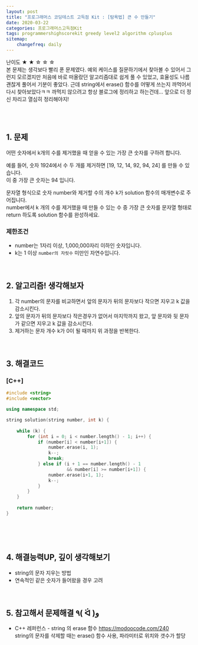 ```yaml
---
layout: post
title: "프로그래머스 코딩테스트 고득점 Kit : [탐욕법] 큰 수 만들기"
date: 2020-03-22
categories: 프로그래머스고득점Kit
tags: programmershighscorekit greedy level2 algorithm cplusplus
sitemap:
    changefreq: daily
---
```


난이도 ★ ★ ☆ ☆ ☆  
본 문제는 생각보다 빨리 푼 문제였다. 예외 케이스를 질문하기에서 찾아볼 수 있어서 그런지 모르겠지만 처음에 바로 떠올랐던 알고리즘대로 쉽게 풀 수 있었고, 효율성도 나름 괜찮게 풀어서 기분이 좋았다. 근데 string에서 erase() 함수를 어떻게 쓰는지 까먹어서 다시 찾아보았다ㅋㅋ 까먹지 않으려고 항상 블로그에 정리하고 하는건데... 앞으로 더 정신 차리고 열심히 정리해야지!  
<br/>

<br/>

## 1. 문제
어떤 숫자에서 k개의 수를 제거했을 때 얻을 수 있는 가장 큰 숫자를 구하려 합니다.  

예를 들어, 숫자 1924에서 수 두 개를 제거하면 [19, 12, 14, 92, 94, 24] 를 만들 수 있습니다.  
이 중 가장 큰 숫자는 94 입니다.  

문자열 형식으로 숫자 number와 제거할 수의 개수 k가 solution 함수의 매개변수로 주어집니다.  
number에서 k 개의 수를 제거했을 때 만들 수 있는 수 중 가장 큰 숫자를 문자열 형태로 return 하도록 solution 함수를 완성하세요.  

### 제한조건
- number는 1자리 이상, 1,000,000자리 이하인 숫자입니다.
- k는 1 이상 `number의 자릿수` 미만인 자연수입니다.
<br/><br/><br/>

## 2. 알고리즘! 생각해보자
1. 각 number의 문자를 비교하면서 앞의 문자가 뒤의 문자보다 작으면 지우고 k 값을 감소시킨다.  
2. 앞의 문자가 뒤의 문자보다 작은경우가 없어서 마지막까지 왔고, 앞 문자와 뒷 문자가 같으면 지우고 k 값을 감소시킨다.  
3. 제거하는 문자 개수 k가 0이 될 때까지 위 과정을 반복한다.  
<br/><br/>

## 3. 해결코드
### [C++]
```c++
#include <string>
#include <vector>

using namespace std;

string solution(string number, int k) {
    
    while (k) {
        for (int i = 0; i < number.length() - 1; i++) {
            if (number[i] < number[i+1]) {
                number.erase(i, 1);
                k--;
                break;
            } else if (i + 1 == number.length() - 1 
                       && number[i] >= number[i+1]) {
                number.erase(i+1, 1);
                k--;
            }
        }
    }
    
    return number;
}
```
<br/><br/><br/>

## 4. 해결능력UP, 깊이 생각해보기
- string의 문자 지우는 방법
- 연속적인 같은 숫자가 들어왔을 경우 고려
<br/><br/><br/>

## 5. 참고해서 문제해결 ٩( ᐛ )و
- C++ 레퍼런스 - string 의 erase 함수 <https://modoocode.com/240>  
string의 문자를 삭제할 때는 erase() 함수 사용, 파라미터로 위치와 갯수가 할당
<br/><br/><br/>